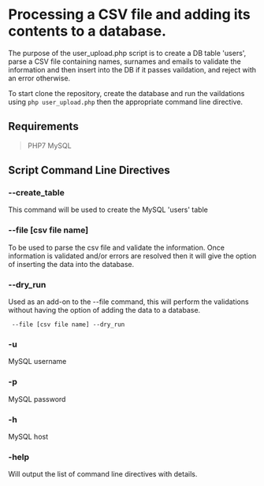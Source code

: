# Processing a CSV file and adding its contents to a database.

The purpose of the user_upload.php script is to create a DB table 'users', parse a CSV file containing names, surnames and emails to validate the information and then insert into the DB if it passes vaildation, and reject with an error otherwise.  

To start clone the repository, create the database and run the vaildations using ```php user_upload.php``` then the appropriate command line directive.


## Requirements 

> PHP7
> MySQL


## Script Command Line Directives

### --create_table
This command will be used to create the MySQL 'users' table

### --file [csv file name]
To be used to parse the csv file and validate the information. Once information is validated and/or errors are resolved then it will give the option of inserting the data into the database.

### --dry_run
Used as an add-on to the --file command, this will perform the validations without having the option of adding the data to a database.

``` --file [csv file name] --dry_run```

### -u 
MySQL username

### -p
MySQL password

### -h
MySQL host

### -help
Will output the list of command line directives with details.




